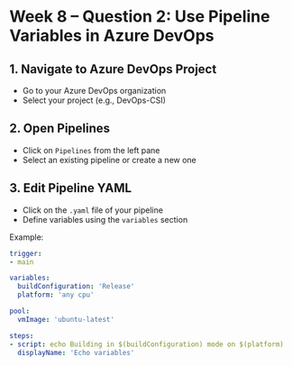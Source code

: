 # Week 8 – Question 2: Use Pipeline Variables in Azure DevOps

## 1. Navigate to Azure DevOps Project
- Go to your Azure DevOps organization
- Select your project (e.g., DevOps-CSI)

## 2. Open Pipelines
- Click on `Pipelines` from the left pane
- Select an existing pipeline or create a new one

## 3. Edit Pipeline YAML
- Click on the `.yaml` file of your pipeline
- Define variables using the `variables` section

Example:
```yaml
trigger:
- main

variables:
  buildConfiguration: 'Release'
  platform: 'any cpu'

pool:
  vmImage: 'ubuntu-latest'

steps:
- script: echo Building in $(buildConfiguration) mode on $(platform)
  displayName: 'Echo variables'
